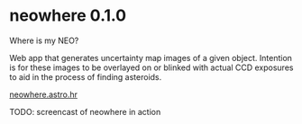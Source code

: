 # neowhere 0.1.0
Where is my NEO?

Web app that generates uncertainty map images of a given object. Intention is for these images to be overlayed on or blinked with actual CCD exposures to aid in the process of finding asteroids.

[neowhere.astro.hr](http://neowhere.astro.hr)


TODO: screencast of neowhere in action



